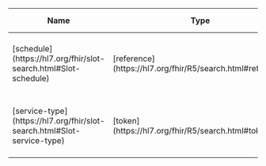 <table>
  <thead>
    <tr class="header">
      <th>Name</th>
      <th>Type</th>
      <th>Description</th>
      <th>Expression</th>
      <th>In Common</th>
    </tr>
  </thead>
  <tbody>
    <tr>
      <td markdown="span">[schedule](https://hl7.org/fhir/slot-search.html#Slot-schedule)</td>
      <td markdown="span">[reference](https://hl7.org/fhir/R5/search.html#reference)</td>
      <td markdown="span">The Schedule Resource that we are seeking a slot within</td>
      <td markdown="span">Slot.schedule [(Schedule)](StructureDefinition-at-scheduling-schedule.html)</td>
      <td markdown="span"></td>
    </tr>
    <tr>
      <td markdown="span">[service-type](https://hl7.org/fhir/slot-search.html#Slot-service-type)</td>
      <td markdown="span">[token](https://hl7.org/fhir/R5/search.html#token)</td>
      <td markdown="span">The type (by coding) of appointments that can be booked into the slot</td>
      <td markdown="span">Slot.serviceType.concept</td>
      <td markdown="span"></td>
    </td>
    </tr>
  </tbody>
</table>
